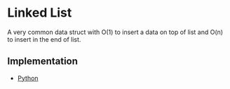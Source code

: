 # Linked List
A very common data struct with O(1) to insert a data on top of list and O(n) to insert in the end of list.

## Implementation
- [Python](./python/main.py)
